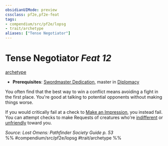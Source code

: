 ```yaml
---
obsidianUIMode: preview
cssclass: pf2e,pf2e-feat
tags:
- compendium/src/pf2e/lopsg
- trait/archetype
aliases: ["Tense Negotiator"]
---
```

# Tense Negotiator  *Feat 12*  
[archetype](../../rules/traits/archetype.md)  

- **Prerequisites**: [Swordmaster Dedication](swordmaster-dedication-locg.md), master in [Diplomacy](../skills.md#Diplomacy)

You often find that the best way to win a conflict means avoiding a fight in the first place. You're good at talking to potential opponents without making things worse.

If you would critically fail at a check to [Make an Impression](../../rules/actions/make-an-impression.md), you instead fail. You can attempt checks to make Requests of creatures who're [indifferent](../../rules/conditions.md#Indifferent) or [unfriendly](../../rules/conditions.md#Unfriendly) toward you.

*Source: Lost Omens: Pathfinder Society Guide p. 53*  
%% #compendium/src/pf2e/lopsg #trait/archetype %%